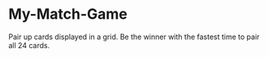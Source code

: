 # My-Match-Game
Pair up cards displayed in a grid. Be the winner with the fastest time to pair all 24 cards.
